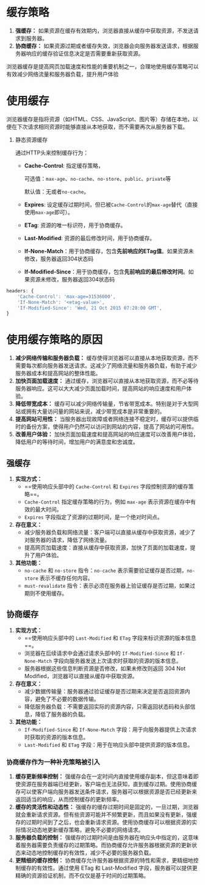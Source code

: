 # 缓存策略

1. **强缓存：** 如果资源在缓存有效期内，浏览器直接从缓存中获取资源，不发送请求到服务器。
2. **协商缓存：** 如果资源过期或者缓存失效，浏览器会向服务器发送请求，根据服务器响应的缓存验证信息决定是否需要重新获取资源。

浏览器缓存是提高网页加载速度和性能的重要机制之一，合理地使用缓存策略可以有效减少网络流量和服务器负载，提升用户体验



# 使用缓存

浏览器缓存是指将资源（如HTML、CSS、JavaScript、图片等）存储在本地，以便在下次请求相同资源时能够直接从本地获取，而不需要再次从服务器下载。

1. 静态资源缓存

   通过HTTP头来控制缓存行为：

   - **Cache-Control**: 指定缓存策略，
   
     可选值：`max-age`、`no-cache`、`no-store`、`public`、`private`等
   
     默认值：无或者`no-cache`。
   
   - **Expires**: 设定缓存过期时间，但已被`Cache-Control`的`max-age`替代（直接使用`max-age`即可）。
   
   - **ETag**: 资源的唯一标识符，用于协商缓存。
   
   - **Last-Modified**: 资源的最后修改时间，用于协商缓存。
   
   - **If-None-Match**：用于协商缓存，包含**先前响应的ETag值**。如果资源未修改，服务器返回304状态码
   
   - **If-Modified-Since**：用于协商缓存，包含**先前响应的最后修改时间**。如果资源未修改，服务器返回304状态码

```javascript
headers: {
    'Cache-Control': 'max-age=31536000',
    'If-None-Match': '<etag-value>',
    'If-Modified-Since': 'Wed, 21 Oct 2015 07:28:00 GMT',
}
```





# 使用缓存策略的原因

1. **减少网络传输和服务器负载：** 缓存使得浏览器可以直接从本地获取资源，而不需要每次都向服务器发送请求。这减少了网络流量和服务器负载，有助于减少服务器成本和提高网站的整体性能。
2. **加快页面加载速度：** 通过缓存，浏览器可以直接从本地获取资源，而不必等待服务器响应。这可以大大减少页面加载时间，提高网站的响应速度和用户体验。
3. **降低带宽成本：** 缓存可以减少网络传输量，节省带宽成本。特别是对于大型网站或拥有大量访问量的网站来说，减少带宽成本是非常重要的。
4. **提高网站可用性：** 当服务器出现故障或者网络连接不稳定时，缓存可以提供临时的备份方案，使得用户仍然可以访问到网站的内容，提高了网站的可用性。
5. **改善用户体验：** 加快页面加载速度和提高网站的响应速度可以改善用户体验，降低用户的等待时间，增加用户的满意度和忠诚度。



## 强缓存

1. **实现方式：**
   - ==使用响应头部中的 `Cache-Control` 和 `Expires` 字段控制资源的缓存策略==。
   - `Cache-Control` 指定缓存策略的行为，例如 `max-age` 表示资源在缓存中有效的最大时间。
   - `Expires` 字段指定了资源的过期时间，是一个绝对时间点。
2. **存在意义：**
   - 减少服务器负载和网络流量：客户端可以直接从缓存中获取资源，减少了对服务器的请求，降低了网络流量。
   - 提高网页加载速度：直接从缓存中获取资源，加快了页面的加载速度，提升了用户体验。
3. **其他功能：**
   - `no-cache` 和 `no-store` 指令：`no-cache` 表示需要验证缓存是否过期，`no-store` 表示不缓存任何内容。
   - `must-revalidate` 指令：表示必须在服务器上验证缓存是否过期，如果过期则不使用缓存。



## 协商缓存

1. **实现方式：**
   - ==使用响应头部中的 `Last-Modified` 和 `ETag` 字段来标识资源的版本信息==。
   - 浏览器在后续请求中会通过请求头部中的 `If-Modified-Since` 和 `If-None-Match` 字段向服务器发送上次请求时获取的资源的版本信息。
   - 服务器根据这些信息判断资源是否修改，如果未修改则返回 304 Not Modified，浏览器可以直接从缓存中获取资源。
2. **存在意义：**
   - 减少数据传输量：服务器通过验证缓存是否过期来决定是否返回资源内容，避免了不必要的数据传输。
   - 降低服务器负载：不需要返回实际的资源内容，只需返回状态码和头部信息，降低了服务器的负载。
3. **其他功能：**
   - `If-Modified-Since` 和 `If-None-Match` 字段：用于向服务器提供上次请求时获取的资源的版本信息。
   - `Last-Modified` 和 `ETag` 字段：用于在响应头部中提供资源的版本信息。

### 协商缓存作为一种补充策略被引入

1. **缓存更新频率控制：** 强缓存会在一定时间内直接使用缓存副本，但这意味着即使资源在服务器端已经更新，客户端也无法获知，直到缓存过期。使用协商缓存可以使客户端向服务器发送条件请求，服务器可以根据资源是否已经更新来返回适当的响应，从而控制缓存的更新频率。
2. **缓存的灵活性和动态性：** 强缓存的缓存过期时间是固定的，一旦过期，浏览器就会重新请求资源。但有些资源可能并不频繁更新，而且如果没有更新，强缓存的过期时间到了之后，也会重新请求资源。使用协商缓存可以根据资源的实际情况动态地更新缓存策略，避免不必要的网络请求。
3. **服务器负载的控制：** 强缓存的过期时间是由服务器在响应头中指定的，这意味着服务器需要负责缓存的过期策略。而协商缓存允许服务器根据资源的更新状态来动态地控制缓存的有效性，减少不必要的服务器负载。
4. **更精细的缓存控制：** 协商缓存允许服务器根据资源的特性和需求，更精细地控制缓存的有效性。通过使用 ETag 和 Last-Modified 字段，服务器可以提供更精确的资源验证机制，而不仅仅是基于时间的过期策略。
